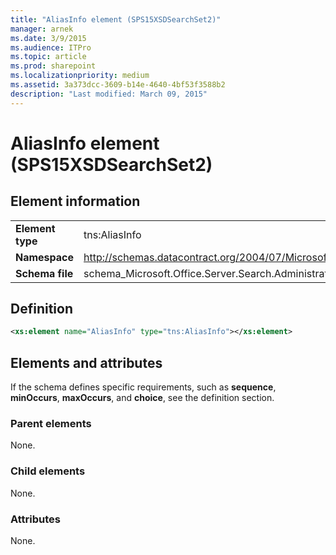 ```yaml
---
title: "AliasInfo element (SPS15XSDSearchSet2)"
manager: arnek
ms.date: 3/9/2015
ms.audience: ITPro
ms.topic: article
ms.prod: sharepoint
ms.localizationpriority: medium
ms.assetid: 3a373dcc-3609-b14e-4640-4bf53f3588b2
description: "Last modified: March 09, 2015"
---
```


# AliasInfo element (SPS15XSDSearchSet2)

## Element information

|||
|:-----|:-----|
|**Element type** <br/> |tns:AliasInfo  <br/> |
|**Namespace** <br/> |http://schemas.datacontract.org/2004/07/Microsoft.Office.Server.Search.Administration  <br/> |
|**Schema file** <br/> |schema_Microsoft.Office.Server.Search.Administration.xsd  <br/> |
   
## Definition

```XML
<xs:element name="AliasInfo" type="tns:AliasInfo"></xs:element>

```

## Elements and attributes

If the schema defines specific requirements, such as **sequence**, **minOccurs**, **maxOccurs**, and **choice**, see the definition section. 
  
### Parent elements

None.
  
### Child elements

None.
  
### Attributes

None.
  

